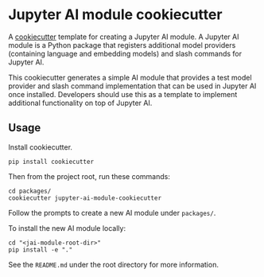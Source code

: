 # Jupyter AI module cookiecutter

A [cookiecutter](https://github.com/audreyr/cookiecutter) template for creating
a Jupyter AI module. A Jupyter AI module is a Python package that registers
additional model providers (containing language and embedding models) and slash
commands for Jupyter AI.

This cookiecutter generates a simple AI module that provides a test model
provider and slash command implementation that can be used in Jupyter AI once
installed. Developers should use this as a template to implement additional
functionality on top of Jupyter AI.

## Usage

Install cookiecutter.

```
pip install cookiecutter
```

Then from the project root, run these commands:

```
cd packages/
cookiecutter jupyter-ai-module-cookiecutter
```

Follow the prompts to create a new AI module under `packages/`.

To install the new AI module locally:

```
cd "<jai-module-root-dir>"
pip install -e "."
```

See the `README.md` under the root directory for more information.
